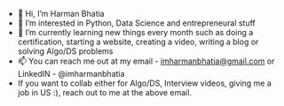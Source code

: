 - 👋 Hi, I’m Harman Bhatia
- 👀 I’m interested in Python, Data Science and entrepreneural stuff
- 🌱 I’m currently learning new things every month such as doing a certification, starting a website, creating a video, writing a blog or solving Algo/DS problems
- 📫 You can reach me out at my email - imharmanbhatia@gmail.com or LinkedIN - @imharmanbhatia
 - If you want to collab either for Algo/DS, Interview videos, giving me a job in US :), reach out to me at the above email.

<!---
hpsbhatia/hpsbhatia is a ✨ special ✨ repository because its `README.md` (this file) appears on your GitHub profile.
You can click the Preview link to take a look at your changes.
--->
